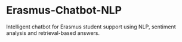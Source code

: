 # Erasmus-Chatbot-NLP
Intelligent chatbot for Erasmus student support using NLP, sentiment analysis and retrieval-based answers.
